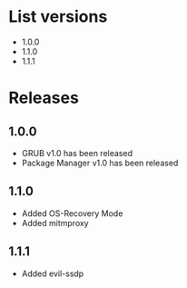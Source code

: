# List versions

* 1.0.0
* 1.1.0
* 1.1.1

# Releases

## 1.0.0

* GRUB v1.0 has been released
* Package Manager v1.0 has been released

## 1.1.0
* Added OS-Recovery Mode
* Added mitmproxy

## 1.1.1

* Added evil-ssdp
